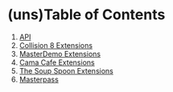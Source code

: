 # (uns)Table of Contents

1. <a href="https://platform.eunoia.asia/docs/">API</a>
2. <a href="https://platform.eunoia.asia/docs/collision8.jsp">Collision 8 Extensions</a>
3. <a href="https://platform.eunoia.asia/docs/masterdemo.jsp">MasterDemo Extensions</a>
4. <a href="https://platform.eunoia.asia/docs/cama-cafe.jsp">Cama Cafe Extensions</a>
5. <a href="https://platform.eunoia.asia/docs/the-soup-spoon.jsp">The Soup Spoon Extensions</a>
6. <a href="https://platform.eunoia.asia/docs/masterpass.jsp">Masterpass</a>

